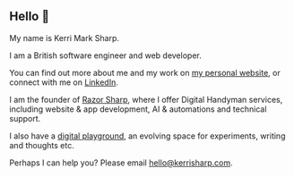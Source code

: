 ## Hello 👋

My name is Kerri Mark Sharp.

I am a British software engineer and web developer.

You can find out more about me and my work on [my personal website](https://www.kerrisharp.com/), or connect with me on [LinkedIn](https://www.linkedin.com/in/kerri-sharp/).

I am the founder of [Razor Sharp](https://razor.wtf/), where I offer Digital Handyman services, including website & app development, AI & automations and technical support.

I also have a [digital playground](https://kerrance.com/), an evolving space for experiments, writing and thoughts etc.

Perhaps I can help you? Please email [hello@kerrisharp.com](mailto:hello@kerrisharp.com).
